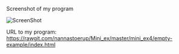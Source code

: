 Screenshot of my program 

![ScreenShot](https://github.com/nannastoerup/Mini_ex/blob/master/mini_ex4/mini_ex4%20-%20screenshot.png)

URL to my program: https://rawgit.com/nannastoerup/Mini_ex/master/mini_ex4/empty-example/index.html
